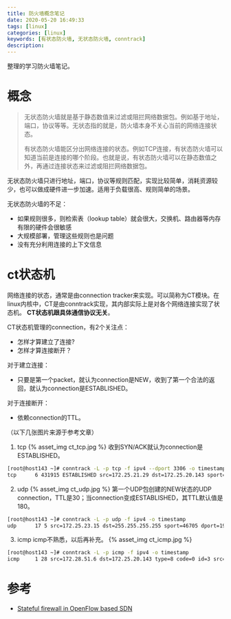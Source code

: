 ```yaml
---
title: 防火墙概念笔记
date: 2020-05-20 16:49:33
tags: [linux]
categories: [linux]
keywords: [有状态防火墙, 无状态防火墙, conntrack]
description: 
---
```


整理的学习防火墙笔记。
<!-- more -->

# 概念

>无状态防火墙就是基于静态数值来过滤或阻拦网络数据包。例如基于地址，端口，协议等等。无状态指的就是，防火墙本身不关心当前的网络连接状态。
>
>有状态防火墙能区分出网络连接的状态。例如TCP连接，有状态防火墙可以知道当前是连接的哪个阶段。也就是说，有状态防火墙可以在静态数值之外，再通过连接状态来过滤或阻拦网络数据包。

无状态防火墙只进行地址，端口，协议等规则匹配，实现比较简单，消耗资源较少，也可以做成硬件进一步加速。适用于负载很高、规则简单的场景。

无状态防火墙的不足：
- 如果规则很多，则检索表（lookup table）就会很大，交换机、路由器等内存有限的硬件会很敏感
- 大规模部署，管理这些规则也是问题
- 没有充分利用连接的上下文信息

# ct状态机

网络连接的状态，通常是由connection tracker来实现。可以简称为CT模块。在linux内核中，CT是由conntrack实现，其内部实际上是对各个网络连接实现了状态机。
**CT状态机跟具体通信协议无关**。

CT状态机管理的connection，有2个关注点：
- 怎样才算建立了连接?
- 怎样才算连接断开？

对于建立连接：
- 只要是第一个packet，就认为connection是NEW，收到了第一个合法的返回，就认为connection是ESTABLISHED。

对于连接断开：
- 依赖connection的TTL。

（以下几张图片来源于参考文章）

1. tcp
{% asset_img ct_tcp.jpg  %}
收到SYN/ACK就认为connection是ESTABLISHED。

```sh
[root@host143 ~]# conntrack -L -p tcp -f ipv4 --dport 3306 -o timestamp
tcp      6 431915 ESTABLISHED src=172.25.21.29 dst=172.25.20.143 sport=57764 dport=3306 src=172.25.20.143 dst=172.25.21.29 sport=3306 dport=57764 [ASSURED] mark=0 use=1
```

2. udp
{% asset_img ct_udp.jpg  %}
第一个UDP包创建的NEW状态的UDP connection，TTL是30；当connection变成ESTABLISHED，其TTL默认值是180。
```sh
[root@host143 ~]# conntrack -L -p udp -f ipv4 -o timestamp
udp      17 5 src=172.25.23.15 dst=255.255.255.255 sport=46705 dport=1947 [UNREPLIED] src=255.255.255.255 dst=172.25.23.15 sport=1947 dport=46705 mark=0 use=1
```

3. icmp
icmp不熟悉，以后再补充。
{% asset_img ct_icmp.jpg  %}

```sh
[root@host143 ~]# conntrack -L -p icmp -f ipv4 -o timestamp
icmp     1 28 src=172.28.51.6 dst=172.25.20.143 type=8 code=0 id=3 src=172.25.20.143 dst=172.28.51.6 type=0 code=0 id=3 mark=0 use=1
```

# 参考

- [Stateful firewall in OpenFlow based SDN](https://zhuanlan.zhihu.com/p/25089778)